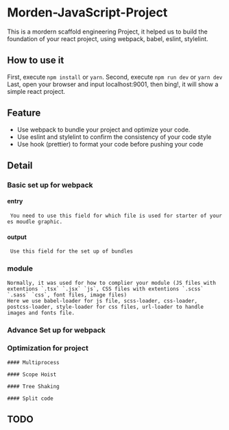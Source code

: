 # Morden-JavaScript-Project

This is a mordern scaffold engineering Project, it helped us to build the foundation of your react project, using webpack, babel, eslint, stylelint.

## How to use it
   First, execute `npm install` or `yarn`.
   Second, execute `npm run dev` or `yarn dev`
   Last, open your browser and input localhost:9001, then bing!, it will show a simple react project.
   
## Feature
   - Use webpack to bundle your project and optimize your code.
   - Use eslint and stylelint to confirm the consistency of your code style
   - Use hook (prettier) to format your code before pushing your code
 
## Detail
  ### Basic set up for webpack
  #### entry
     You need to use this field for which file is used for starter of your es moudle graphic.
  #### output
     Use this field for the set up of bundles
     
  ### module
    Normally, it was used for how to complier your module (JS files with extentions `.tsx` `.jsx` `js`, CSS files with extentions `.scss` `.sass` `css`, font files, image files)
    Here we use babel-loader for js file, scss-loader, css-loader, postcss-loader, style-loader for css files, url-loader to handle images and fonts file.
    
  
  ### Advance Set up for webpack
  
    
   
    
  
  ### Optimization for project
  
    #### Multiprocess
    
    #### Scope Hoist
    
    #### Tree Shaking
    
    #### Split code
 

## TODO
   
